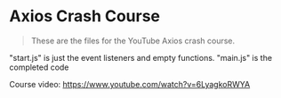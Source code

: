 # Axios Crash Course

> These are the files for the YouTube Axios crash course.

"start.js" is just the event listeners and empty functions. "main.js" is the completed code

Course video: https://www.youtube.com/watch?v=6LyagkoRWYA
